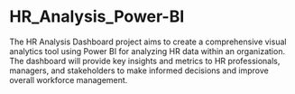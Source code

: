 # HR_Analysis_Power-BI
The HR Analysis Dashboard project aims to create a comprehensive visual analytics tool using Power BI for analyzing HR data within an organization. The dashboard will provide key insights and metrics to HR professionals, managers, and stakeholders to make informed decisions and improve overall workforce management.
